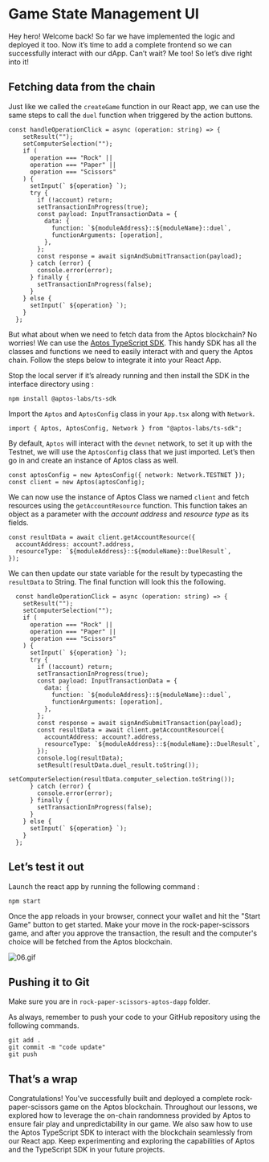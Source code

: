 # Game State Management UI

Hey hero! Welcome back! So far we have implemented the logic and deployed it too. Now it’s time to add a complete frontend so we can successfully interact with our dApp. Can’t wait? Me too! So let’s dive right into it!

## Fetching data from the chain

Just like we called the `createGame` function in our React app, we can use the same steps to call the `duel` function when triggered by the action buttons.

```tsx
const handleOperationClick = async (operation: string) => {
    setResult("");
    setComputerSelection("");
    if (
      operation === "Rock" ||
      operation === "Paper" ||
      operation === "Scissors"
    ) {
      setInput(` ${operation} `);
      try {
        if (!account) return;
        setTransactionInProgress(true);
        const payload: InputTransactionData = {
          data: {
            function: `${moduleAddress}::${moduleName}::duel`,
            functionArguments: [operation],
          },
        };
        const response = await signAndSubmitTransaction(payload);
      } catch (error) {
        console.error(error);
      } finally {
        setTransactionInProgress(false);
      }
    } else {
      setInput(` ${operation} `);
    }
  };
```

But what about when we need to fetch data from the Aptos blockchain? No worries! We can use the [Aptos TypeScript SDK](https://aptos.dev/en/build/sdks/ts-sdk). This handy SDK has all the classes and functions we need to easily interact with and query the Aptos chain. Follow the steps below to integrate it into your React App.

Stop the local server if it’s already running and then install the SDK in the interface directory using :

```
npm install @aptos-labs/ts-sdk
```

Import the `Aptos` and `AptosConfig` class in your `App.tsx` along with `Network`.

```
import { Aptos, AptosConfig, Network } from "@aptos-labs/ts-sdk";
```

By default, `Aptos` will interact with the `devnet` network, to set it up with the Testnet, we will use the `AptosConfig` class that we just imported. Let’s then go in and create an instance of Aptos class as well.

```
const aptosConfig = new AptosConfig({ network: Network.TESTNET });
const client = new Aptos(aptosConfig);
```

We can now use the instance of Aptos Class we named `client` and fetch resources using the `getAccountResource` function. This function takes an object as a parameter with the *account address* and *resource type* as its fields.

```
const resultData = await client.getAccountResource({
  accountAddress: account?.address,
  resourceType: `${moduleAddress}::${moduleName}::DuelResult`,
});
```

We can then update our state variable for the result by typecasting the `resultData` to String. The final function will look this the following.

```
  const handleOperationClick = async (operation: string) => {
    setResult("");
    setComputerSelection("");
    if (
      operation === "Rock" ||
      operation === "Paper" ||
      operation === "Scissors"
    ) {
      setInput(` ${operation} `);
      try {
        if (!account) return;
        setTransactionInProgress(true);
        const payload: InputTransactionData = {
          data: {
            function: `${moduleAddress}::${moduleName}::duel`,
            functionArguments: [operation],
          },
        };
        const response = await signAndSubmitTransaction(payload);
        const resultData = await client.getAccountResource({
          accountAddress: account?.address,
          resourceType: `${moduleAddress}::${moduleName}::DuelResult`,
        });
        console.log(resultData);
        setResult(resultData.duel_result.toString());
        setComputerSelection(resultData.computer_selection.toString());
      } catch (error) {
        console.error(error);
      } finally {
        setTransactionInProgress(false);
      }
    } else {
      setInput(` ${operation} `);
    }
  };
```

## Let’s test it out

Launch the react app by running the following command : 

```
npm start
```

Once the app reloads in your browser, connect your wallet and hit the "Start Game" button to get started. Make your move in the rock-paper-scissors game, and after you approve the transaction, the result and the computer's choice will be fetched from the Aptos blockchain.

![06.gif](https://github.com/0xmetaschool/Learning-Projects/blob/main/assests_for_all/C4%20Rock%20Paper%20Scissor%20on%20Aptos%20Images/Lesson%201%20What%20Are%20We%20Building%20Today/06.gif?raw=true)

## Pushing it to Git

Make sure you are in `rock-paper-scissors-aptos-dapp` folder.

As always, remember to push your code to your GitHub repository using the following commands. 

```
git add .
git commit -m "code update"
git push
```

## That’s a wrap

Congratulations! You've successfully built and deployed a complete rock-paper-scissors game on the Aptos blockchain. Throughout our lessons, we explored how to leverage the on-chain randomness provided by Aptos to ensure fair play and unpredictability in our game. We also saw how to use the Aptos TypeScript SDK to interact with the blockchain seamlessly from our React app. Keep experimenting and exploring the capabilities of Aptos and the TypeScript SDK in your future projects.